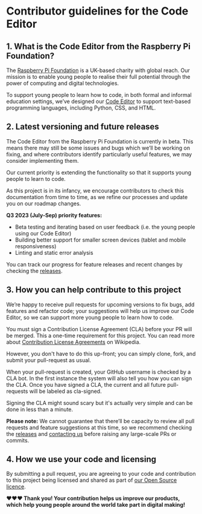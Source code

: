 # Contributor guidelines for the Code Editor

## 1. What is the Code Editor from the Raspberry Pi Foundation?

The [Raspberry Pi Foundation](https://www.raspberrypi.org/about/) is a UK-based charity with global reach. Our mission is to enable young people to realise their full potential through the power of computing and digital technologies.

To support young people to learn how to code, in both formal and informal education settings, we’ve designed our [Code Editor][production] to support text-based programming languages, including Python, CSS, and HTML.

## 2. Latest versioning and future releases

The Code Editor from the Raspberry Pi Foundation is currently in beta. This means there may still be some issues and bugs which we’ll be working on fixing, and where contributors identify particularly useful features, we may consider implementing them. 

Our current priority is extending the functionality so that it supports young people to learn to code.

As this project is in its infancy, we encourage contributors to check this documentation from time to time, as we refine our processes and update you on our roadmap changes.

**Q3 2023 (July-Sep) priority features:**
- Beta testing and iterating based on user feedback (i.e. the young people using our Code Editor)
- Building better support for smaller screen devices (tablet and mobile responsiveness)
- Linting and static error analysis

You can track our progress for feature releases and recent changes by checking the [releases].

## 3. How you can help contribute to this project

We’re happy to receive pull requests for upcoming versions to fix bugs, add features and refactor code; your suggestions will help us improve our Code Editor, so we can support more young people to learn how to code. 

You must sign a Contribution License Agreement (CLA) before your PR will be merged. This a one-time requirement for this project. You can read more about [Contribution License Agreements](https://en.wikipedia.org/wiki/Contributor_License_Agreement) on Wikipedia.

However, you don't have to do this up-front; you can simply clone, fork, and submit your pull-request as usual.

When your pull-request is created, your GitHub username is checked by a CLA bot. In the first instance the system will also tell you how you can sign the CLA. Once you have signed a CLA, the current and all future pull-requests will be labeled as cla-signed.

Signing the CLA might sound scary but it's actually very simple and can be done in less than a minute.

**Please note:** We cannot guarantee that there’ll be capacity to review all pull requests and feature suggestions at this time, so we recommend checking the [releases] and [contacting us](mailto:web@raspberrypi.org) before raising any large-scale PRs or commits.

## 4. How we use your code and licensing

By submitting a pull request, you are agreeing to your code and contribution to this project being licensed and shared as part of [our Open Source licence][licence].
 
**♥️♥️♥️  Thank you!  Your contribution helps us improve our products, which help young people around the world take part in digital making!**

[production]: https://editor.raspberrypi.org
[readme]: /README.md
[releases]: https://github.com/RaspberryPiFoundation/editor-api/releases
[licence]: /COPYRIGHT

